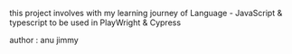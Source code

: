 this project involves with my learning journey of Language - JavaScript & typescript to be used in PlayWright & Cypress



author : anu jimmy

